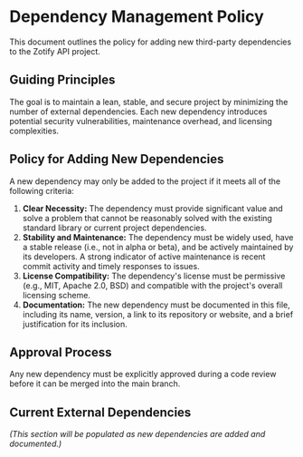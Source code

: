 <!-- ID: DOC-004 -->
# Dependency Management Policy

This document outlines the policy for adding new third-party dependencies to the Zotify API project.

## Guiding Principles

The goal is to maintain a lean, stable, and secure project by minimizing the number of external dependencies. Each new dependency introduces potential security vulnerabilities, maintenance overhead, and licensing complexities.

## Policy for Adding New Dependencies

A new dependency may only be added to the project if it meets all of the following criteria:

1.  **Clear Necessity:** The dependency must provide significant value and solve a problem that cannot be reasonably solved with the existing standard library or current project dependencies.
2.  **Stability and Maintenance:** The dependency must be widely used, have a stable release (i.e., not in alpha or beta), and be actively maintained by its developers. A strong indicator of active maintenance is recent commit activity and timely responses to issues.
3.  **License Compatibility:** The dependency's license must be permissive (e.g., MIT, Apache 2.0, BSD) and compatible with the project's overall licensing scheme.
4.  **Documentation:** The new dependency must be documented in this file, including its name, version, a link to its repository or website, and a brief justification for its inclusion.

## Approval Process

Any new dependency must be explicitly approved during a code review before it can be merged into the main branch.

## Current External Dependencies

*(This section will be populated as new dependencies are added and documented.)*
